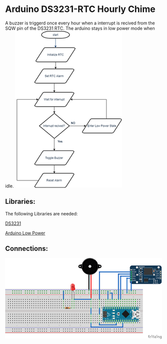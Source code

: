 # Arduino DS3231-RTC Hourly Chime
A buzzer is triggerd once every hour when a interrupt is recived from the SQW pin of the DS3231 RTC. The arduino stays in low power mode when idle.
![Flowchart](https://raw.githubusercontent.com/shreyask21/RTC_Hourly_Chime/master/img/flowchart.png "Flowchart")
## Libraries:
The following Libraries are needed:

[DS3231](https://github.com/jarzebski/Arduino-DS3231)

[Arduino Low Power](https://github.com/rocketscream/Low-Power)
## Connections:
![Connections](https://raw.githubusercontent.com/shreyask21/RTC_Hourly_Chime/master/img/fritzing.png "Circuit")
